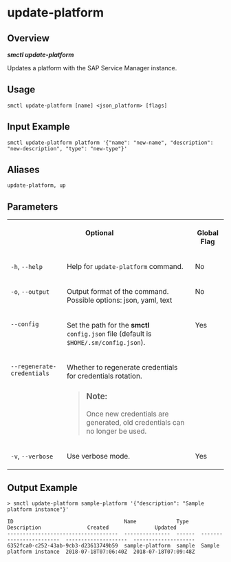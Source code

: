 <!-- loiof930dbc7ae5845599a50e3f6010ff384 -->

# update-platform



<a name="loiof930dbc7ae5845599a50e3f6010ff384__section_xcr_2nt_pkb"/>

## Overview



***smctl update-platform*** 

Updates a platform with the SAP Service Manager instance.



<a name="loiof930dbc7ae5845599a50e3f6010ff384__section_fp5_f4t_pkb"/>

## Usage

`smctl update-platform [name] <json_platform> [flags]`



<a name="loiof930dbc7ae5845599a50e3f6010ff384__section_rqw_db2_tkb"/>

## Input Example

```
smctl update-platform platform '{"name": "new-name", "description": "new-description", "type": "new-type"}'
```



<a name="loiof930dbc7ae5845599a50e3f6010ff384__section_ppz_kpt_pkb"/>

## Aliases

`update-platform, up`



<a name="loiof930dbc7ae5845599a50e3f6010ff384__section_hdy_lpt_pkb"/>

## Parameters


<table>
<tr>
<th valign="top" colspan="2">

Optional



</th>
<th valign="top">

Global Flag



</th>
</tr>
<tr>
<td valign="top">

`-h`, `--help`



</td>
<td valign="top">

Help for `update-platform` command.



</td>
<td valign="top">

No



</td>
</tr>
<tr>
<td valign="top">

`-o`, `--output`



</td>
<td valign="top">

Output format of the command. Possible options: json, yaml, text



</td>
<td valign="top">

No



</td>
</tr>
<tr>
<td valign="top">

`--config`



</td>
<td valign="top">

Set the path for the **smctl** `config.json` file \(default is `$HOME/.sm/config.json`\).



</td>
<td valign="top">

Yes



</td>
</tr>
<tr>
<td valign="top">

`--regenerate-credentials`



</td>
<td valign="top">

Whether to regenerate credentials for credentials rotation.

> ### Note:  
> Once new credentials are generated, old credentials can no longer be used.



</td>
<td valign="top">

 



</td>
</tr>
<tr>
<td valign="top">

`-v`, `--verbose`



</td>
<td valign="top">

Use verbose mode.



</td>
<td valign="top">

Yes



</td>
</tr>
</table>



<a name="loiof930dbc7ae5845599a50e3f6010ff384__section_wv2_4pt_pkb"/>

## Output Example

```
> smctl update-platform sample-platform '{"description": "Sample platform instance"}' 

ID                                    Name             Type    Description               Created               Updated               
------------------------------------  ---------------  ------  ------------------------  --------------------  --------------------  
6352fca0-c252-43ab-9cb3-d23613749b59  sample-platform  sample  Sample platform instance  2018-07-18T07:06:40Z  2018-07-18T07:09:48Z  
```

